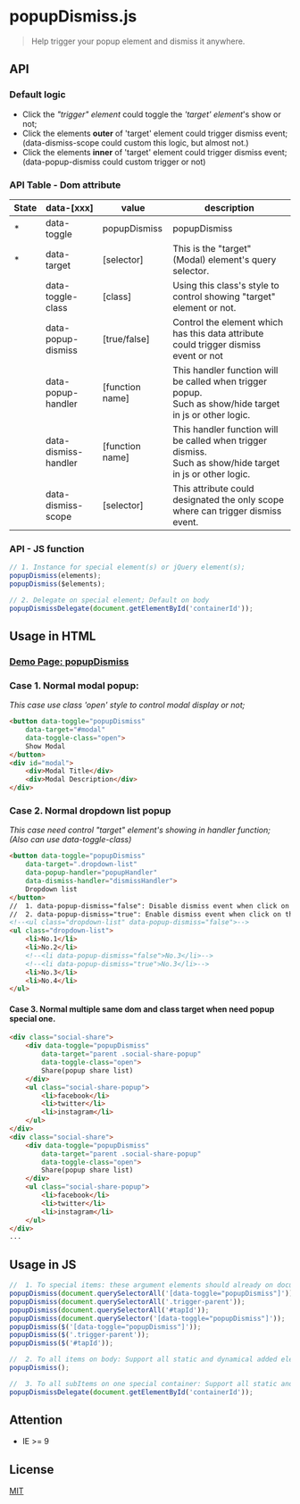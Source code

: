 # popupDismiss.js
> Help trigger your popup element and dismiss it anywhere.

## API
### Default logic
* Click the *"trigger" element* could toggle the *'target' element*'s show or not;
* Click the elements **outer** of 'target' element could trigger dismiss event; (data-dismiss-scope could custom this logic, but almost not.)
* Click the elements **inner** of 'target' element could trigger dismiss event; (data-popup-dismiss could custom trigger or not)

### API Table - Dom attribute
|State|data-[xxx]|value|description|
|---|---|---|---|
|*|data-toggle|popupDismiss|popupDismiss|This is plugin name.<br>The element which has this data attribute is the "trigger" element.|
|*|data-target|[selector]|This is the "target" (Modal) element's query selector.|
| |data-toggle-class|[class]|Using this class's style to control showing "target" element or not.|
| |data-popup-dismiss|[true/false]|Control the element which has this data attribute could trigger dismiss event or not|
| |data-popup-handler|[function name]|This handler function will be called when trigger popup.<br>Such as show/hide target in js or other logic.|
| |data-dismiss-handler|[function name]|This handler function will be called when trigger dismiss.<br>Such as show/hide target in js or other logic.|
| |data-dismiss-scope|[selector]|This attribute could designated the only scope where can trigger dismiss event.|

### API - JS function
```javascript
// 1. Instance for special element(s) or jQuery element(s);
popupDismiss(elements);
popupDismiss($elements);

// 2. Delegate on special element; Default on body
popupDismissDelegate(document.getElementById('containerId'));
```

## Usage in HTML
### [Demo Page: popupDismiss](https://gyx8899.github.io/YX-JS-ToolKit/popupDismiss/jsPlugin/index.html)
### Case 1. Normal modal popup:
*This case use class 'open' style to control modal display or not;*
```html
<button data-toggle="popupDismiss" 
	data-target="#modal" 
	data-toggle-class="open">
	Show Modal
</button>
<div id="modal">
	<div>Modal Title</div>
	<div>Modal Description</div>
</div>
```
### Case 2. Normal dropdown list popup
*This case need control "target" element's showing in handler function; (Also can use data-toggle-class)*
```html
<button data-toggle="popupDismiss" 
	data-target=".dropdown-list"
	data-popup-handler="popupHandler"
	data-dismiss-handler="dismissHandler">
	Dropdown list
</button>
//  1. data-popup-dismiss="false": Disable dismiss event when click on this element and all children elements;
//  2. data-popup-dismiss="true": Enable dismiss event when click on this element and all children elements;
<!--<ul class="dropdown-list" data-popup-dismiss="false">-->
<ul class="dropdown-list">
	<li>No.1</li>
	<li>No.2</li>
	<!--<li data-popup-dismiss="false">No.3</li>-->
	<!--<li data-popup-dismiss="true">No.3</li>-->
	<li>No.3</li>
	<li>No.4</li>
</ul>
```
#### Case 3. Normal multiple same dom and class target when need popup special one. 
```html
<div class="social-share">
	<div data-toggle="popupDismiss" 
		data-target="parent .social-share-popup"
		data-toggle-class="open">
		Share(popup share list)
	</div>
	<ul class="social-share-popup">
		<li>facebook</li>
		<li>twitter</li>
		<li>instagram</li>
	</ul>
</div>
<div class="social-share">
	<div data-toggle="popupDismiss" 
		data-target="parent .social-share-popup"
		data-toggle-class="open">
		Share(popup share list)
	</div>
	<ul class="social-share-popup">
		<li>facebook</li>
		<li>twitter</li>
		<li>instagram</li>
	</ul>
</div>
...
```

## Usage in JS
```javascript
//	1. To special items: these argument elements should already on document before this js script run;
popupDismiss(document.querySelectorAll('[data-toggle="popupDismiss"]'));
popupDismiss(document.querySelectorAll('.trigger-parent'));
popupDismiss(document.querySelectorAll('#tapId'));
popupDismiss(document.querySelector('[data-toggle="popupDismiss"]'));
popupDismiss($('[data-toggle="popupDismiss"]'));
popupDismiss($('.trigger-parent'));
popupDismiss($('#tapId'));

//	2. To all items on body: Support all static and dynamical added elements
popupDismiss();

//	3. To all subItems on one special container: Support all static and dynamical added elements
popupDismissDelegate(document.getElementById('containerId'));

```

## Attention
* IE >= 9

## License
[MIT][mit]


[mit]: http://opensource.org/licenses/MIT